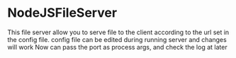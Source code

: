 # NodeJSFileServer
This file server allow you to serve file to the client according to the url set in the config file. config file can be edited during running server and changes will work
Now can pass the port as process args, and check the log at later

